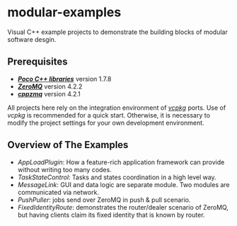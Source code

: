 modular-examples
================
Visual C++ example projects to demonstrate the building blocks of modular software desgin.

Prerequisites
-------------
- ***[Poco C++ libraries](https://github.com/pocoproject/poco)*** version 1.7.8
- ***[ZeroMQ](https://github.com/zeromq/libzmq)*** version 4.2.2
- ***[cppzmq](https://github.com/zeromq/cppzmq)*** version 4.2.1

All projects here rely on the integration environment of [*vcpkg*](https://github.com/Microsoft/vcpkg) ports. Use of *vcpkg* is recommended for a quick start. Otherwise, it is necessary to modify the project settings for your own development environment.
 
Overview of The Examples
------------------------
- *AppLoadPlugin*: How a feature-rich application framework can provide without writing too many codes.
- *TaskStateControl*: Tasks and states coordination in a high level way.
- *MessageLink*: GUI and data logic are separate module. Two modules are communicated via network. 
- *PushPuller*: jobs send over ZeroMQ in push & pull scenario.
- *FixedIdentityRoute*: demonstrates the router/dealer scenario of ZeroMQ, but having clients claim its fixed identity that is known by router. 

